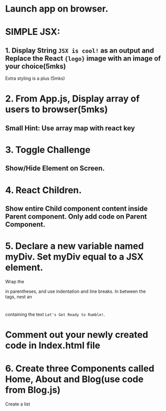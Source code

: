 # Launch app on browser.

# SIMPLE JSX: 
## 1. Display String `JSX is cool!` as an output and Replace the React `{logo}` image with an image of your choice(5mks)

Extra styling is a plus (5mks)

# 2. From App.js, Display array of users to browser(5mks)
## Small Hint: Use array map with react key

# 3. Toggle Challenge

## Show/Hide Element on Screen.

# 4. React Children.
## Show entire Child component content inside Parent component. Only add code on Parent Component.

# 5.  Declare a new variable named myDiv. Set myDiv equal to a JSX <div></div> element.

Wrap the <div></div> in parentheses, and use indentation and line breaks. In between the <div></div> tags, nest an <h1></h1> containing the text `Let's Get Ready to Rumble!`.
# Comment out your newly created code in Index.html file

# 6. Create three Components called Home, About and Blog(use code from Blog.js)
Create a list 




